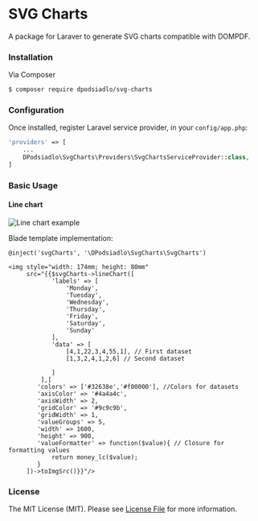 # SVG Charts 

A package for Laraver to generate SVG charts compatible with DOMPDF. 

### Installation

Via Composer

``` bash
$ composer require dpodsiadlo/svg-charts
```

### Configuration

Once installed, register Laravel service provider, in your `config/app.php`:

```php
'providers' => [
	...
    DPodsiadlo\SvgCharts\Providers\SvgChartsServiceProvider::class,
]
```



### Basic Usage

#### Line chart

![Line chart example](https://github.com/dpodsiadlo/svg-charts/blob/master/examples/images/ps1.png)


Blade template implementation:

```blade
@inject('svgCharts', '\DPodsiadlo\SvgCharts\SvgCharts')
    
<img style="width: 174mm; height: 80mm"
     src="{{$svgCharts->lineChart([
            'labels' => [
                'Monday',
                'Tuesday',
                'Wednesday',
                'Thursday',
                'Friday',
                'Saturday',
                'Sunday'
            ],
            'data' => [
                [4,1,22,3,4,55,1], // First dataset
                [1,3,2,4,1,2,6] // Second dataset

            ]
         ],[
        'colors' => ['#32638e','#f00000'], //Colors for datasets
        'axisColor' => '#4a4a4c',
        'axisWidth' => 2,
        'gridColor' => '#9c9c9b',
        'gridWidth' => 1,
        'valueGroups' => 5,
        'width' => 1600,
        'height' => 900,
        'valueFormatter' => function($value){ // Closure for formatting values
            return money_lc($value);
        }
     ])->toImgSrc()}}"/>
```

### License

The MIT License (MIT). Please see [License File](https://github.com/dpodsiadlo/svg-charts/blob/master/LICENSE) for more information.
